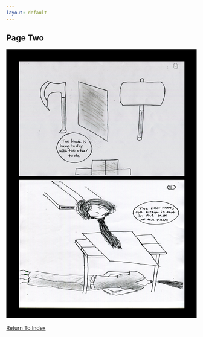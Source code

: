 ```yaml
---
layout: default
---
```

## Page Two
![Page 2](https://raw.githubusercontent.com/LWFlouisa/uploadedfairyalt/master/pages/page2.png)

[Return To Index](https://lwflouisa.github.io/uploadedfairyalt/)
